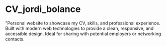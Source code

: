 # CV_jordi_bolance
"Personal website to showcase my CV, skills, and professional experience. Built with modern web technologies to provide a clean, responsive, and accessible design. Ideal for sharing with potential employers or networking contacts.
